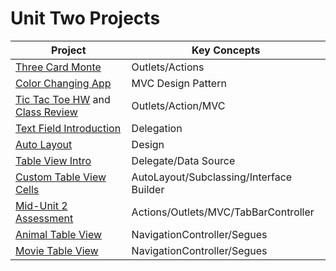 # Unit Two Projects

|Project|Key Concepts|
|---|---|
|[Three Card Monte](https://github.com/C4Q/AC-iOS-ThreeCardMonteExercise)|Outlets/Actions|
[Color Changing App](https://github.com/C4Q/AC-iOS-ColorChangerMVC.git) | MVC Design Pattern |
|[Tic Tac Toe HW](https://github.com/C4Q/AC-iOS-tictactoe) and [Class Review](https://github.com/C4Q/tic-tac-toe-classReviewNotes)|Outlets/Action/MVC|
|[Text Field Introduction](https://github.com/C4Q/AC-iOS-IntroductionToDelegationWithTextFields)|Delegation|
|[Auto Layout](https://github.com/C4Q/AutoLayoutExercises)| Design |
|[Table View Intro](https://github.com/C4Q/AC-iOS-TableViewIntroduction)| Delegate/Data Source|
|[Custom Table View Cells](https://github.com/C4Q/AC-iOS-TableViewCustomCells)|AutoLayout/Subclassing/Interface Builder|
|[Mid-Unit 2 Assessment](https://github.com/C4Q/AC-iOS-Unit2MidUnit-Review/blob/master/README.md)|Actions/Outlets/MVC/TabBarController|
|[Animal Table View](https://github.com/C4Q/AC-iOS-Multiple-MVC)|NavigationController/Segues|
|[Movie Table View](https://github.com/C4Q/AC-iOS-TableViewSegues)|NavigationController/Segues|
